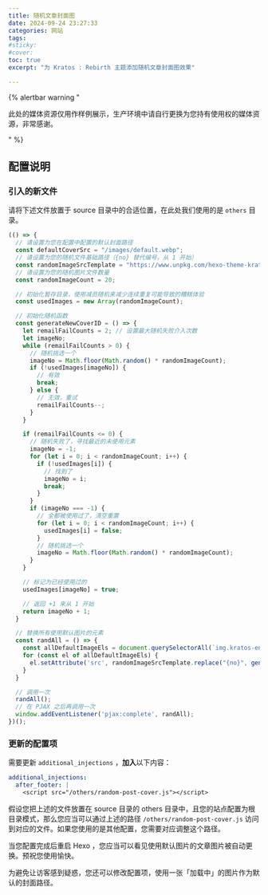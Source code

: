 ```yaml
---
title: 随机文章封面图
date: 2024-09-24 23:27:33
categories: 网站
tags:
#sticky:
#cover:
toc: true
excerpt: "为 Kratos : Rebirth 主题添加随机文章封面图效果"

---
```


{% alertbar warning "

此处的媒体资源仅用作样例展示，生产环境中请自行更换为您持有使用权的媒体资源，非常感谢。

" %}

## 配置说明

### 引入的新文件

请将下述文件放置于 source 目录中的合适位置，在此处我们使用的是 `others` 目录。

```js random-post-cover.js
(() => {
  // 请设置为您在配置中配置的默认封面路径
  const defaultCoverSrc = "/images/default.webp";
  // 请设置为您的随机文件基础路径（{no} 替代编号，从 1 开始）
  const randomImageSrcTemplate = "https://www.unpkg.com/hexo-theme-kratos-rebirth@2.2.0/source/images/thumb/thumb_{no}.webp";
  // 请设置为您的随机图片文件数量
  const randomImageCount = 20;

  // 初始化暂存目录，使用减员随机来减少连续重复可能导致的糟糕体验
  const usedImages = new Array(randomImageCount);

  // 初始化随机函数
  const generateNewCoverID = () => {
    let remailFailCounts = 2; // 设置最大随机失败介入次数
    let imageNo;
    while (remailFailCounts > 0) {
      // 随机挑选一个
      imageNo = Math.floor(Math.random() * randomImageCount);
      if (!usedImages[imageNo]) {
        // 有效
        break;
      } else {
        // 无效，重试
        remailFailCounts--;
      }
    }

    if (remailFailCounts <= 0) {
      // 随机失败了，寻找最近的未使用元素
      imageNo = -1;
      for (let i = 0; i < randomImageCount; i++) {
        if (!usedImages[i]) {
          // 找到了
          imageNo = i;
          break;
        }
      }
      if (imageNo === -1) {
        // 全都被使用过了，清空重置
        for (let i = 0; i < randomImageCount; i++) {
          usedImages[i] = false;
        }
        // 随机挑选一个
        imageNo = Math.floor(Math.random() * randomImageCount);
      }
    }

    // 标记为已经使用过的
    usedImages[imageNo] = true;

    // 返回 +1 来从 1 开始
    return imageNo + 1;
  }

  // 替换所有使用默认图片的元素
  const randAll = () => {
    const allDefaultImageEls = document.querySelectorAll(`img.kratos-entry-thumb-img[src='${defaultCoverSrc}']`);
    for (const el of allDefaultImageEls) {
      el.setAttribute('src', randomImageSrcTemplate.replace("{no}", generateNewCoverID().toString()));
    }
  }

  // 调用一次
  randAll();
  // 在 PJAX 之后再调用一次
  window.addEventListener('pjax:complete', randAll);
})();
```

### 更新的配置项

需要更新 `additional_injections` ，**加入**以下内容：

```yml
additional_injections:
  after_footer: |
    <script src="/others/random-post-cover.js"></script>
```

假设您把上述的文件放置在 source 目录的 others 目录中，且您的站点配置为根目录模式，那么您应当可以通过上述的路径 `/others/random-post-cover.js` 访问到对应的文件。如果您使用的是其他配置，您需要对应调整这个路径。

当您配置完成后重启 Hexo ，您应当可以看见使用默认图片的文章图片被自动更换。预祝您使用愉快。

为避免让访客感到疑惑，您还可以修改配置项，使用一张「加载中」的图片作为默认的封面路径。
